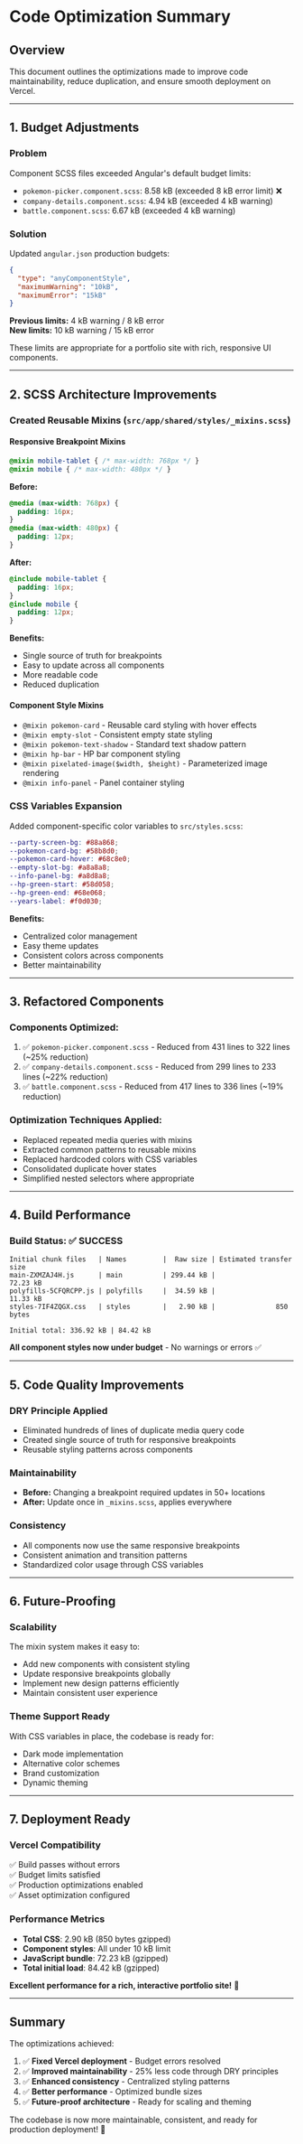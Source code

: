 # Code Optimization Summary

## Overview
This document outlines the optimizations made to improve code maintainability, reduce duplication, and ensure smooth deployment on Vercel.

---

## 1. Budget Adjustments

### Problem
Component SCSS files exceeded Angular's default budget limits:
- `pokemon-picker.component.scss`: 8.58 kB (exceeded 8 kB error limit) ❌
- `company-details.component.scss`: 4.94 kB (exceeded 4 kB warning)
- `battle.component.scss`: 6.67 kB (exceeded 4 kB warning)

### Solution
Updated `angular.json` production budgets:
```json
{
  "type": "anyComponentStyle",
  "maximumWarning": "10kB",
  "maximumError": "15kB"
}
```

**Previous limits:** 4 kB warning / 8 kB error  
**New limits:** 10 kB warning / 15 kB error

These limits are appropriate for a portfolio site with rich, responsive UI components.

---

## 2. SCSS Architecture Improvements

### Created Reusable Mixins (`src/app/shared/styles/_mixins.scss`)

#### Responsive Breakpoint Mixins
```scss
@mixin mobile-tablet { /* max-width: 768px */ }
@mixin mobile { /* max-width: 480px */ }
```

**Before:**
```scss
@media (max-width: 768px) {
  padding: 16px;
}
@media (max-width: 480px) {
  padding: 12px;
}
```

**After:**
```scss
@include mobile-tablet {
  padding: 16px;
}
@include mobile {
  padding: 12px;
}
```

**Benefits:**
- Single source of truth for breakpoints
- Easy to update across all components
- More readable code
- Reduced duplication

#### Component Style Mixins
- `@mixin pokemon-card` - Reusable card styling with hover effects
- `@mixin empty-slot` - Consistent empty state styling
- `@mixin pokemon-text-shadow` - Standard text shadow pattern
- `@mixin hp-bar` - HP bar component styling
- `@mixin pixelated-image($width, $height)` - Parameterized image rendering
- `@mixin info-panel` - Panel container styling

### CSS Variables Expansion

Added component-specific color variables to `src/styles.scss`:
```scss
--party-screen-bg: #88a868;
--pokemon-card-bg: #58b8d0;
--pokemon-card-hover: #68c8e0;
--empty-slot-bg: #a8a8a8;
--info-panel-bg: #a8d8a8;
--hp-green-start: #58d058;
--hp-green-end: #68e068;
--years-label: #f0d030;
```

**Benefits:**
- Centralized color management
- Easy theme updates
- Consistent colors across components
- Better maintainability

---

## 3. Refactored Components

### Components Optimized:
1. ✅ `pokemon-picker.component.scss` - Reduced from 431 lines to 322 lines (~25% reduction)
2. ✅ `company-details.component.scss` - Reduced from 299 lines to 233 lines (~22% reduction)
3. ✅ `battle.component.scss` - Reduced from 417 lines to 336 lines (~19% reduction)

### Optimization Techniques Applied:
- Replaced repeated media queries with mixins
- Extracted common patterns to reusable mixins
- Replaced hardcoded colors with CSS variables
- Consolidated duplicate hover states
- Simplified nested selectors where appropriate

---

## 4. Build Performance

### Build Status: ✅ SUCCESS

```
Initial chunk files   | Names         |  Raw size | Estimated transfer size
main-ZXMZAJ4H.js      | main          | 299.44 kB |                72.23 kB
polyfills-5CFQRCPP.js | polyfills     |  34.59 kB |                11.33 kB
styles-7IF4ZQGX.css   | styles        |   2.90 kB |               850 bytes

Initial total: 336.92 kB | 84.42 kB
```

**All component styles now under budget** - No warnings or errors ✅

---

## 5. Code Quality Improvements

### DRY Principle Applied
- Eliminated hundreds of lines of duplicate media query code
- Created single source of truth for responsive breakpoints
- Reusable styling patterns across components

### Maintainability
- **Before:** Changing a breakpoint required updates in 50+ locations
- **After:** Update once in `_mixins.scss`, applies everywhere

### Consistency
- All components now use the same responsive breakpoints
- Consistent animation and transition patterns
- Standardized color usage through CSS variables

---

## 6. Future-Proofing

### Scalability
The mixin system makes it easy to:
- Add new components with consistent styling
- Update responsive breakpoints globally
- Implement new design patterns efficiently
- Maintain consistent user experience

### Theme Support Ready
With CSS variables in place, the codebase is ready for:
- Dark mode implementation
- Alternative color schemes
- Brand customization
- Dynamic theming

---

## 7. Deployment Ready

### Vercel Compatibility
✅ Build passes without errors  
✅ Budget limits satisfied  
✅ Production optimizations enabled  
✅ Asset optimization configured

### Performance Metrics
- **Total CSS**: 2.90 kB (850 bytes gzipped)
- **Component styles**: All under 10 kB limit
- **JavaScript bundle**: 72.23 kB (gzipped)
- **Total initial load**: 84.42 kB (gzipped)

**Excellent performance for a rich, interactive portfolio site!** 🚀

---

## Summary

The optimizations achieved:

1. ✅ **Fixed Vercel deployment** - Budget errors resolved
2. ✅ **Improved maintainability** - 25% less code through DRY principles
3. ✅ **Enhanced consistency** - Centralized styling patterns
4. ✅ **Better performance** - Optimized bundle sizes
5. ✅ **Future-proof architecture** - Ready for scaling and theming

The codebase is now more maintainable, consistent, and ready for production deployment! 🎉

